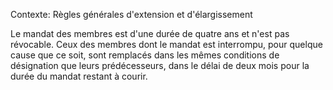 Contexte: Règles générales d'extension et d'élargissement

Le mandat des membres est d'une durée de quatre ans et n'est pas révocable. Ceux des membres dont le mandat est interrompu, pour quelque cause que ce soit, sont remplacés dans les mêmes conditions de désignation que leurs prédécesseurs, dans le délai de deux mois pour la durée du mandat restant à courir.